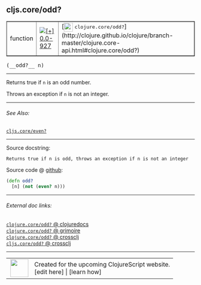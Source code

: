 ## cljs.core/odd?



 <table border="1">
<tr>
<td>function</td>
<td><a href="https://github.com/cljsinfo/cljs-api-docs/tree/0.0-927"><img valign="middle" alt="[+] 0.0-927" title="Added in 0.0-927" src="https://img.shields.io/badge/+-0.0--927-lightgrey.svg"></a> </td>
<td>
[<img height="24px" valign="middle" src="http://i.imgur.com/1GjPKvB.png"> <samp>clojure.core/odd?</samp>](http://clojure.github.io/clojure/branch-master/clojure.core-api.html#clojure.core/odd?)
</td>
</tr>
</table>


 <samp>
(__odd?__ n)<br>
</samp>

---

Returns true if `n` is an odd number.

Throws an exception if `n` is not an integer.

---


###### See Also:

[`cljs.core/even?`](cljs.core_evenQMARK.md)<br>

---


Source docstring:

```
Returns true if n is odd, throws an exception if n is not an integer
```


Source code @ [github](https://github.com/clojure/clojurescript/blob/r927/src/cljs/cljs/core.cljs#L1437-L1439):

```clj
(defn odd?
  [n] (not (even? n)))
```

<!--
Repo - tag - source tree - lines:

 <pre>
clojurescript @ r927
└── src
    └── cljs
        └── cljs
            └── <ins>[core.cljs:1437-1439](https://github.com/clojure/clojurescript/blob/r927/src/cljs/cljs/core.cljs#L1437-L1439)</ins>
</pre>

-->

---



###### External doc links:

[`clojure.core/odd?` @ clojuredocs](http://clojuredocs.org/clojure.core/odd_q)<br>
[`clojure.core/odd?` @ grimoire](http://conj.io/store/v1/org.clojure/clojure/1.7.0-beta3/clj/clojure.core/odd%3F/)<br>
[`clojure.core/odd?` @ crossclj](http://crossclj.info/fun/clojure.core/odd%3F.html)<br>
[`cljs.core/odd?` @ crossclj](http://crossclj.info/fun/cljs.core.cljs/odd%3F.html)<br>

---

 <table>
<tr><td>
<img valign="middle" align="right" width="48px" src="http://i.imgur.com/Hi20huC.png">
</td><td>
Created for the upcoming ClojureScript website.<br>
[edit here] | [learn how]
</td></tr></table>

[edit here]:https://github.com/cljsinfo/cljs-api-docs/blob/master/cljsdoc/cljs.core_oddQMARK.cljsdoc
[learn how]:https://github.com/cljsinfo/cljs-api-docs/wiki/cljsdoc-files

<!--

This information was too distracting to show to readers, but I'll leave it
commented here since it is helpful to:

- pretty-print the data used to generate this document
- and show how to retrieve that data



The API data for this symbol:

```clj
{:description "Returns true if `n` is an odd number.\n\nThrows an exception if `n` is not an integer.",
 :ns "cljs.core",
 :name "odd?",
 :signature ["[n]"],
 :history [["+" "0.0-927"]],
 :type "function",
 :related ["cljs.core/even?"],
 :full-name-encode "cljs.core_oddQMARK",
 :source {:code "(defn odd?\n  [n] (not (even? n)))",
          :title "Source code",
          :repo "clojurescript",
          :tag "r927",
          :filename "src/cljs/cljs/core.cljs",
          :lines [1437 1439]},
 :full-name "cljs.core/odd?",
 :clj-symbol "clojure.core/odd?",
 :docstring "Returns true if n is odd, throws an exception if n is not an integer"}

```

Retrieve the API data for this symbol:

```clj
;; from Clojure REPL
(require '[clojure.edn :as edn])
(-> (slurp "https://raw.githubusercontent.com/cljsinfo/cljs-api-docs/catalog/cljs-api.edn")
    (edn/read-string)
    (get-in [:symbols "cljs.core/odd?"]))
```

-->
